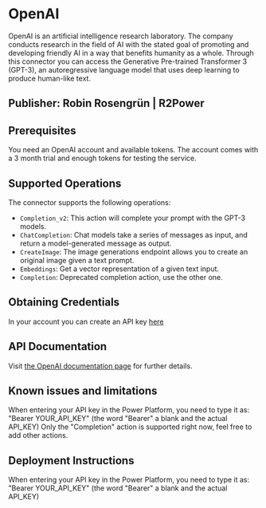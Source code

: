 # OpenAI

OpenAI is an artificial intelligence research laboratory. The company conducts research in the field of AI with the stated goal of promoting and developing friendly AI in a way that benefits humanity as a whole.
Through this connector you can access the Generative Pre-trained Transformer 3 (GPT-3), an autoregressive language model that uses deep learning to produce human-like text.

## Publisher: Robin Rosengrün | R2Power

## Prerequisites

You need an OpenAI account and available tokens. The account comes with a 3 month trial and enough tokens for testing the service.

## Supported Operations

The connector supports the following operations:

- `Completion_v2`: This action will complete your prompt with the GPT-3 models.
- `ChatCompletion`: Chat models take a series of messages as input, and return a model-generated message as output.
- `CreateImage`: The image generations endpoint allows you to create an original image given a text prompt.
- `Embeddings`: Get a vector representation of a given text input.
- `Completion`: Deprecated completion action, use the other one.

## Obtaining Credentials

In your account you can create an API key [here](https://platform.openai.com/account/api-keys)

## API Documentation

Visit [the OpenAI documentation page](https://platform.openai.com/docs/api-reference) for further details.

## Known issues and limitations

When entering your API key in the Power Platform, you need to type it as: "Bearer YOUR_API_KEY" (the word "Bearer" a blank and the actual API_KEY)
Only the "Completion" action is supported right now, feel free to add other actions.

## Deployment Instructions

When entering your API key in the Power Platform, you need to type it as: "Bearer YOUR_API_KEY" (the word "Bearer" a blank and the actual API_KEY)
